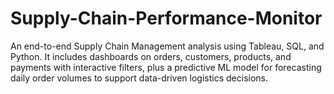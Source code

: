 # Supply-Chain-Performance-Monitor
An end-to-end Supply Chain Management analysis using Tableau, SQL, and Python. It includes dashboards on orders, customers, products, and payments with interactive filters, plus a predictive ML model for forecasting daily order volumes to support data-driven logistics decisions.
